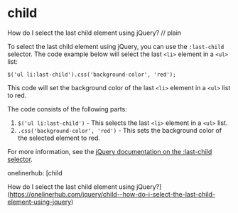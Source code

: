 # child

How do I select the last child element using jQuery?
// plain

To select the last child element using jQuery, you can use the `:last-child` selector. The code example below will select the last `<li>` element in a `<ul>` list:

```
$('ul li:last-child').css('background-color', 'red');
```

This code will set the background color of the last `<li>` element in a `<ul>` list to red.

The code consists of the following parts:

1. `$('ul li:last-child')` - This selects the last `<li>` element in a `<ul>` list.
2. `.css('background-color', 'red')` - This sets the background color of the selected element to red.

For more information, see the [jQuery documentation on the :last-child selector](https://api.jquery.com/last-child-selector/).

onelinerhub: [child

How do I select the last child element using jQuery?](https://onelinerhub.com/jquery/child--how-do-i-select-the-last-child-element-using-jquery)
